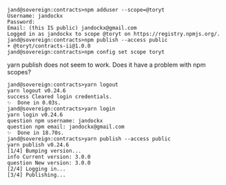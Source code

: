     jand@sovereign:contracts>npm adduser --scope=@toryt
    Username: jandockx
    Password: 
    Email: (this IS public) jandockx@gmail.com
    Logged in as jandockx to scope @toryt on https://registry.npmjs.org/.
    jand@sovereign:contracts>npm publish --access public
    + @toryt/contracts-ii@1.0.0
    jand@sovereign:contracts>npm config set scope toryt


yarn publish does not seem to work. Does it have a problem with npm scopes?

    jand@sovereign:contracts>yarn logout
    yarn logout v0.24.6
    success Cleared login credentials.
    ✨  Done in 0.03s.
    jand@sovereign:contracts>yarn login
    yarn login v0.24.6
    question npm username: jandockx
    question npm email: jandockx@gmail.com
    ✨  Done in 18.70s.
    jand@sovereign:contracts>yarn publish --access public
    yarn publish v0.24.6
    [1/4] Bumping version...
    info Current version: 3.0.0
    question New version: 3.0.0
    [2/4] Logging in...
    [3/4] Publishing...
